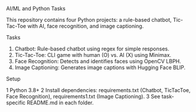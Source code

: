 AI/ML and Python Tasks

This repository contains four Python projects: a rule-based chatbot, Tic-Tac-Toe with AI, face recognition, and image captioning.

Tasks

1.	Chatbot: Rule-based chatbot using regex for simple responses.
2.	Tic-Tac-Toe: CLI game with human (O) vs. AI (X) using Minimax.
3.	Face Recognition: Detects and identifies faces using OpenCV LBPH.
4.	Image Captioning: Generates image captions with Hugging Face BLIP.

Setup

1	Python 3.8+
2	Install dependencies: requirements.txt (Chatbot, TicTacToe, Face Recognition), requirements1.txt (Image Captioning).
3	See task-specific README.md in each folder.


